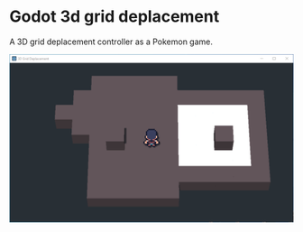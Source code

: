 # Godot 3d grid deplacement
 A 3D grid deplacement controller as a Pokemon game.
 
 ![preview](./screens/3d_grid_depla_slide.gif)
